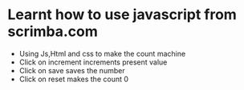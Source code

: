# Learnt how to use javascript from scrimba.com
* Using Js,Html and css to make the count machine 
* Click on increment increments present value 
* Click on save saves the number
* Click on reset makes the count 0
